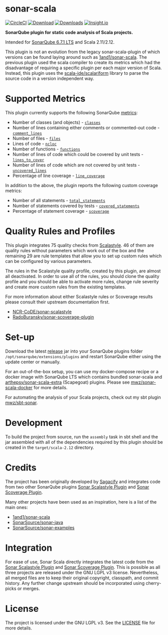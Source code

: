 # sonar-scala
[![CircleCI](https://img.shields.io/circleci/project/github/mwz/sonar-scala/master.svg?label=Build)](https://circleci.com/gh/mwz/sonar-scala)
[![Download](https://api.bintray.com/packages/mwz/maven/sonar-scala/images/download.svg)](https://bintray.com/mwz/maven/sonar-scala/_latestVersion)
[![Downloads](https://img.shields.io/badge/dynamic/json.svg?uri=https://bintray.com/statistics/packageStatistics?pkgPath=/mwz/maven/sonar-scala&query=$.totalDownloads&label=Downloads+(last+30+days)&colorB=green)](https://bintray.com/mwz/maven/sonar-scala#statistics)
[![Insight.io](https://img.shields.io/badge/Insight.io-Ready-brightgreen.svg)](https://insight.io/github.com/mwz/sonar-scala)

**SonarQube plugin for static code analysis of Scala projects.**

Intended for [SonarQube 6.7.1 LTS](https://www.sonarqube.org/downloads) and Scala 2.11/2.12.

This plugin is not an evolution from the legacy sonar-scala-plugin of which versions can be found laying around such as [1and1/sonar-scala](https://github.com/1and1/sonar-scala).
The previous plugin used the scala compiler to create its metrics which had the disadvantage of requiring a specific plugin per each major version of Scala.
Instead, this plugin uses the [scala-ide/scalariform](https://github.com/scala-ide/scalariform) library to parse the source code in a version independent way.


# Supported Metrics
This plugin currently supports the following SonarQube [metrics](https://docs.sonarqube.org/display/SONAR/Metric+Definitions):
- Number of classes (and objects) - [`classes`](https://docs.sonarqube.org/display/SONAR/Metric+Definitions#MetricDefinitions-Size)
- Number of lines containing either comments or commented-out code - [`comment_lines`](https://docs.sonarqube.org/display/SONAR/Metric+Definitions#MetricDefinitions-Size)
- Number of files - [`files`](https://docs.sonarqube.org/display/SONAR/Metric+Definitions#MetricDefinitions-Size)
- Lines of code - [`ncloc`](https://docs.sonarqube.org/display/SONAR/Metric+Definitions#MetricDefinitions-Size)
- Number of functions - [`functions`](https://docs.sonarqube.org/display/SONAR/Metric+Definitions#MetricDefinitions-Size)
- Number of lines of code which could be covered by unit tests - [`lines_to_cover`](https://docs.sonarqube.org/display/SONAR/Metric+Definitions#MetricDefinitions-Tests)
- 	Number of lines of code which are not covered by unit tests - [`uncovered_lines`](https://docs.sonarqube.org/display/SONAR/Metric+Definitions#MetricDefinitions-Tests)
- Percentage of line coverage - [`line_coverage`](https://docs.sonarqube.org/display/SONAR/Metric+Definitions#MetricDefinitions-Tests)

In addition to the above, the plugin reports the following custom coverage metrics:
 - Number of all statements - [`total_statements`](https://github.com/mwz/sonar-scala/blob/5148c92cabd5386f9eb160ee20f4b8eae74b0023/src/main/scala/com/buransky/plugins/scoverage/measure/ScalaMetrics.scala#L59)
 - Number of statements covered by tests - [`covered_statements`](https://github.com/mwz/sonar-scala/blob/5148c92cabd5386f9eb160ee20f4b8eae74b0023/src/main/scala/com/buransky/plugins/scoverage/measure/ScalaMetrics.scala#L51)
 - Percentage of statement coverage - [`scoverage`](https://github.com/mwz/sonar-scala/blob/5148c92cabd5386f9eb160ee20f4b8eae74b0023/src/main/scala/com/buransky/plugins/scoverage/measure/ScalaMetrics.scala#L41)


# Quality Rules and Profiles
This plugin integrates 75 quality checks from [Scalastyle](http://www.scalastyle.org/rules-1.0.0.html). 46 of them are quality rules without parameters which work out of the box and the remaining 29 are rule templates that allow you to set up custom rules which can be configured by various parameters.

The rules in the Scalastyle quality profile, created by this plugin, are almost all deactivated. In order to use all of the rules, you should clone the quality profile and you should be able to activate more rules, change rule severity and create more custom rules from the existing templates.

For more information about either Scalastyle rules or Scoverage results please consult their upstream documentation first.

- [NCR-CoDE/sonar-scalastyle](https://github.com/NCR-CoDE/sonar-scalastyle)
- [RadoBuransky/sonar-scoverage-plugin](https://github.com/RadoBuransky/sonar-scoverage-plugin)


# Set-up
Download the latest [release](https://github.com/mwz/sbt-sonar/releases) jar into your SonarQube plugins folder `/opt/sonarqube/extensions/plugins` and restart SonarQube either using the update center or manually.

For an out-of-the-box setup, you can use my docker-compose recipe or a docker image with SonarQube LTS which contains bundled sonar-scala and [arthepsy/sonar-scala-extra](https://github.com/arthepsy/sonar-scala-extra) (Scapegoat) plugins. Please see [mwz/sonar-scala-docker](https://github.com/mwz/sonar-scala-docker) for more details.

For automating the analysis of your Scala projects, check out my sbt plugin [mwz/sbt-sonar](https://github.com/mwz/sbt-sonar).


# Development
To build the project from source, run the `assembly` task in sbt shell and the jar assembled with all of the dependencies required by this plugin should be created in the `target/scala-2.12` directory. 


# Credits
The project has been originally developed by [Sagacify](https://github.com/Sagacify/sonar-scala) and integrates code from two other SonarQube plugins [Sonar Scalastyle Plugin](https://github.com/NCR-CoDE/sonar-scalastyle) and [Sonar Scoverage Plugin](https://github.com/RadoBuransky/sonar-scoverage-plugin).

Many other projects have been used as an inspiration, here is a list of the main ones:

- [1and1/sonar-scala](https://github.com/1and1/sonar-scala)
- [SonarSource/sonar-java](https://github.com/SonarSource/sonar-java)
- [SonarSource/sonar-examples](https://github.com/SonarSource/sonar-examples)


# Integration
For ease of use, Sonar Scala directly integrates the latest code from the [Sonar Scalastyle Plugin](https://github.com/NCR-CoDE/sonar-scalastyle) and [Sonar Scoverage Plugin](https://github.com/RadoBuransky/sonar-scoverage-plugin). This is possible as all three projects are released under the GNU LGPL v3 license. Nevertheless, all merged files are to keep their original copyright, classpath, and commit history. Any further change upstream should be incorporated using cherry-picks or merges.


# License
The project is licensed under the GNU LGPL v3. See the [LICENSE](LICENSE) file for more details.

